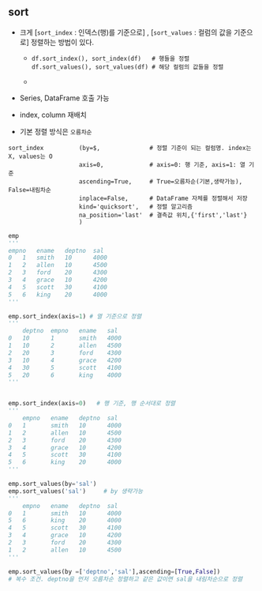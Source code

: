 ## sort

- 크게 [`sort_index` : 인덱스(행)를 기준으로] , [`sort_values` : 컬럼의 값을 기준으로] 정렬하는 방법이 있다.

  - `````
    df.sort_index(), sort_index(df)	  # 행들을 정렬
    df.sort_values(), sort_values(df) # 해당 컬럼의 값들을 정렬
    `````
    
  - ```python
    
    ```

- Series, DataFrame 호출 가능
- index, column 재배치
- 기본 정렬 방식은 `오름차순`

```
sort_index			(by=$,				# 정렬 기준이 되는 컬럼명. index는 X, values는 O
					axis=0,				# axis=0: 행 기준, axis=1: 열 기준
					ascending=True,		# True=오름차순(기본,생략가능), False=내림차순
					inplace=False,		# DataFrame 자체를 정렬해서 저장
					kind='quicksort',	# 정렬 알고리즘
					na_position='last'	# 결측값 위치,{'first','last'}
					)
```



```python
emp
'''
empno	ename	deptno	sal
0	1	smith	10		4000
1	2	allen	10		4500
2	3	ford	20		4300
3	4	grace	10		4200
4	5	scott	30		4100
5	6	king	20		4000
'''

emp.sort_index(axis=1) # 열 기준으로 정렬
'''
	deptno	empno	ename	sal
0	10		1		smith	4000
1	10		2		allen	4500
2	20		3		ford	4300
3	10		4		grace	4200
4	30		5		scott	4100
5	20		6		king	4000
'''


emp.sort_index(axis=0)   # 행 기준, 행 순서대로 정렬
'''
	empno	ename	deptno	sal
0	1		smith	10		4000
1	2		allen	10		4500
2	3		ford	20		4300
3	4		grace	10		4200
4	5		scott	30		4100
5	6		king	20		4000
'''

emp.sort_values(by='sal')  
emp.sort_values('sal')     # by 생략가능
'''
	empno	ename	deptno	sal
0	1		smith	10		4000
5	6		king	20		4000
4	5		scott	30		4100
3	4		grace	10		4200
2	3		ford	20		4300
1	2		allen	10		4500
'''

emp.sort_values(by =['deptno','sal'],ascending=[True,False])
# 복수 조건. deptno을 먼저 오름차순 정렬하고 같은 값이면 sal을 내림차순으로 정렬
```

